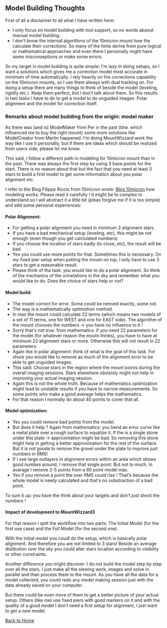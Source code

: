 ## Model Building Thoughts

First of all a disclaimer to all what I have written here:
- I only focus on model building with tool support, so no words abaout manual model building.
- I don't know the internal algorithms of the 10micron mount how the calculate their corrections.
So many of the hints derive from pure logical or mathematical approaches and even there I personally
might have some misconseptions or make some errors.

So my target in model building is quite simple: I'm lazy in doing setups, so I want a solutions which
gives me a correction model most accurate in minimum of time automatically. I rely heavily on the
corrections capability on the 10micron mounts, so I use them always with dual tracking on. For doing a
setup there are many things to think of beside the model (leveling, rigidty etc.). Keep them perfect, but I
don't talk about them. So this results in two tasks I have to do to get a model to do unguided images:
Polar alignment and the model for correction itself.

### Remarks about model building from the origin: model maker
As there was (and is) ModelMaker from Per in the past (btw. which influenced me to buy the right mount)
some more solutions like ModelCreator from Martin happened. I'm doing MountWizzard work the way like I
use it personally, but if there are ideas which should be realized from users side, please let me know.

This said, I follow a different path in modeling for 10micron mount than in the past. There was always
the first step by using 3 base points for the start. There is no reason about that but the fact that
you need at least 3 stars to build a first model to get some information about you polar alignment etc.

I refer to the Blog Filippp Riccio from 10micron wrote:
[Blog 10micron](https://www.10micron.eu/forum/viewtopic.php?f=16&t=846)
how modeling works. Please read it carefully ! It might be to complex to understand so I will abstract
it a little bit (pleas forgive me if it is too simple) and add some personal experiences:

#### Polar Alignment:

- For getting a polar alignment you need in minimum 3 alignment stars.
- If you have a bad mechanical setup (leveling, etc), this might be not enough (even though you get
calclulated numbers)
- If you choose the location of stars badly (to close, etc), the result will be bad.
- Yes you could use more points for that. Sometimes this is necessary. On my fixed pier setup when
potting the moutn on top, I only have to use 3 stars to get a reasonable result.
- Please think of tha task: you would like to do a polar alignment. So think of the mechanics of the
orinetations in the sky and remember what you would like to do. Does the choice of stars help or not?

#### Model build:

- The model correct for error. Some could be remved exactly, some not.
- The way is a mathematically optimiztion method.
- In max the mount could calculate 22 terms (which means two models of a set of 11 terms, one for WEST
 and one for EAST side). The algorithm of the mount chooses the numbers -> you have no influence to it !
- Sorry that's not true: from mathematics: if you need 22 parameters for the model (for whatever reason
the moutn thinks), you have to have at minimum 22 alignment stars or more. Otherwise this will not
result in 22 parameters.
- Again like in polar alignment: think of what is the goal of this task. For shure you would like to
remove as much of the alignment error to be able to get unguided images.
- This said: Choose stars in the region where the mount points during the overall imaging sessions.
Stars elsewhere obvisioly might not help in improving your actual imaging session.
- Again this is not the whole truth. Because of mathematics optimization might lead to unstable results
if you have to narrow measurements. So some points who make a good average helps the mathematics.
- For that reason I normally do about 40 points to cover that all.

#### Model optimization:

- Yes you could remove bad points from the model.
- But does it help ? Again from mathematics: you bend an error curve like a metal plate over a rough
surface to equalize it. If the is a single stone under this plate -> approximation might be bad. So
removing this stone might help in getting a better approximation for the rest of the surface. But it
is not goode to remove the gravel under the plate to improve just numbers in RMS!
- If I see large outlayers in alignment errors within an area which shows good numbes around, I remove
that single point. But not to much. In avarage I remove 2-5 points from a 60 point model max.
- Yes if you remove a point the over RMS could rise ! That's because the whole model is newly calculated
and that's no substraction of a bad point.


To sum it up: you have the think about your targets and don't just shoot the numbers !

#### Impact of development to MountWizzard3

For that reason I split the workflow into two parts: The Initial Model (for the first use case)
and the Full Model (for the second one).

With the initial model you coudl do the setup, which is basically polar alignment. And therefore you
are not limited to 3 stars! Beside an average distibution over the sky you could alter stars location
according to visibility or other constraints.



Another difference you might discover: I do not
build the model step by step over all the stars, I just make all the slewing work, images and solve in
parallel and than process them to the mount. As you have all the data for a model collected, you could
redo any model making session just with the data already saved on your computer.

But there could be even more of them to get a better picture of your actual setup. Others (like me) use fixed piers with good
markers on it and with the quality of a good model I don't need a first setup for alignment, I just want
to get a new model.


[Back to Home](home.md)